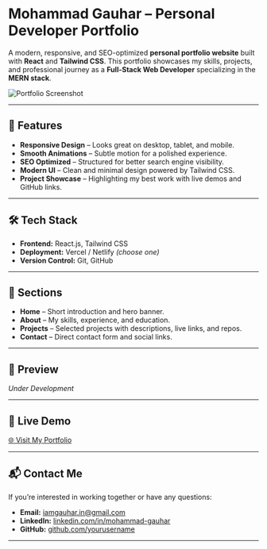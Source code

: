 # Mohammad Gauhar – Personal Developer Portfolio

A modern, responsive, and SEO-optimized **personal portfolio website** built with **React** and **Tailwind CSS**. This portfolio showcases my skills, projects, and professional journey as a **Full-Stack Web Developer** specializing in the **MERN stack**.

![Portfolio Screenshot](./preview.png) <!-- Optional: Add a preview image of your site -->

---

## 🚀 Features
- **Responsive Design** – Looks great on desktop, tablet, and mobile.
- **Smooth Animations** – Subtle motion for a polished experience.
- **SEO Optimized** – Structured for better search engine visibility.
- **Modern UI** – Clean and minimal design powered by Tailwind CSS.
- **Project Showcase** – Highlighting my best work with live demos and GitHub links.

---

## 🛠 Tech Stack
- **Frontend:** React.js, Tailwind CSS
- **Deployment:** Vercel / Netlify *(choose one)*
- **Version Control:** Git, GitHub

---

## 📂 Sections
- **Home** – Short introduction and hero banner.
- **About** – My skills, experience, and education.
- **Projects** – Selected projects with descriptions, live links, and repos.
- **Contact** – Direct contact form and social links.

---

## 📸 Preview
*Under Development*

---

## 🔗 Live Demo
[🌐 Visit My Portfolio](https://iamgauhar.in)

---

## 📬 Contact Me
If you’re interested in working together or have any questions:
- **Email:** iamgauhar.in@gmail.com
- **LinkedIn:** [linkedin.com/in/mohammad-gauhar](https://linkedin.com/in/iamgauhar)
- **GitHub:** [github.com/yourusername](https://github.com/iamgauhar)

---

